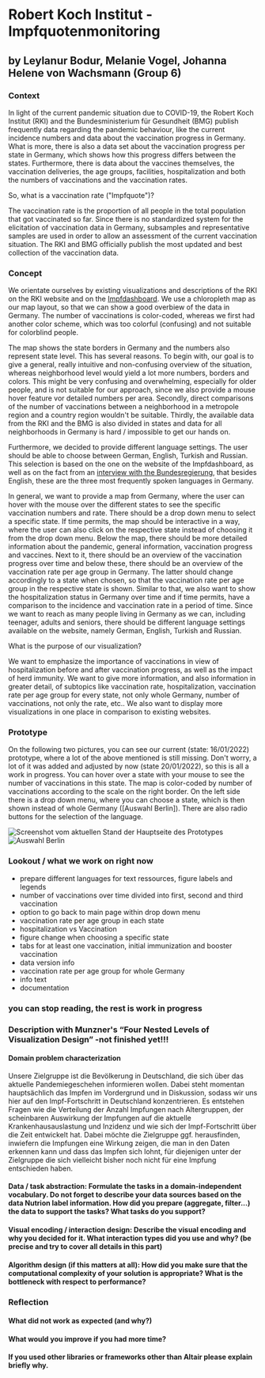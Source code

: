 # Robert Koch Institut - Impfquotenmonitoring
## by Leylanur Bodur, Melanie Vogel, Johanna Helene von Wachsmann (Group 6)

### Context
In light of the current pandemic situation due to COVID-19, the Robert Koch Institut (RKI) and the Bundesministerium für Gesundheit (BMG) publish frequently data regarding the pandemic behaviour, like the current incidence numbers and data about the vaccination progress in Germany. What is more, there is also a data set about the vaccination progress per state in Germany, which shows how this progress differs between the states. Furthermore, there is data about the vaccines themselves, the vaccination deliveries, the age groups, facilities, hospitalization and both the numbers of vaccinations and the vaccination rates. 

So, what is a vaccination rate ("Impfquote")? 

The vaccination rate is the proportion of all people in the total population that got vaccinated so far. Since there is no standardized system for the elicitation of vaccination data in Germany, subsamples and representative samples are used in order to allow an assessment of the current vaccination situation. The RKI and BMG officially publish the most updated  and best collection of the vaccination data. 

### Concept
We orientate ourselves by existing visualizations and descriptions of the RKI on the RKI website and on the [Impfdashboard](https://impfdashboard.de/daten). We use a chloropleth map as our map layout, so that we can show a good overbiew of the data in Germany. The number of vaccinations is color-coded, whereas we first had another color scheme, which was too colorful (confusing) and not suitable for colorblind people. 

The map shows the state borders in Germany and the numbers also represent state level. This has several reasons. To begin with, our goal is to give a general, really intuitive and non-confusing overview of the situation, whereas neighborhood level would yield a lot more numbers, borders and colors. This might be very confusing and overwhelming, especially for older people, and is not suitable for our approach, since we also provide a mouse hover feature vor detailed numbers per area. Secondly, direct comparisons of the number of vaccinations between a neighborhood in a metropole region and a country region wouldn't be suitable. Thirdly, the available data from the RKI and the BMG is also divided in states and data for all neighborhoods in Germany is hard / impossible to get our hands on. 

Furthermore, we decided to provide different language settings. The user should be able to choose between German, English, Turkish and Russian. This selection is based on the one on the website of the Impfdashboard, as well as on the fact from an [interview with the Bundesregierung](https://www.bundesregierung.de/breg-de/suche/interview-muttersprache-1721084#:~:text=Zu%20den%20meistgesprochenen%20Sprachen%20in%20Deutschland%20z%C3%A4hlen%2C%20neben%20nat%C3%BCrlich%20dem%20Deutschen%2C%20Russisch%20mit%20bis%20zu%20drei%20Millionen%20Muttersprachlern%2C%20T%C3%BCrkisch%20mit%20mehr%20als%20zwei%20Millionen%20Muttersprachlern), that besides English, these are the three most frequently spoken languages in Germany. 

In general, we want to provide a map from Germany, where the user can hover with the mouse over the different states to see the specific vaccination numbers and rate. There should be a drop down menu to select a specific state. If time permits, the map should be interactive in a way, where the user can also click on the respective state instead of choosing it from the drop down menu. Below the map, there should be more detailed information about the pandemic, general information, vaccination progress and vaccines. Next to it, there should be an overview of the vaccination progress over time and below these, there should be an overview of the vaccination rate per age group in Germany. The latter should change accordingly to a state when chosen, so that the vaccination rate per age group in the respective state is shown. Similar to that, we also want to show the hospitalization status in Germany over time and if time permits, have a comparison to the incidence and vaccination rate in a period of time. Since we want to reach as many people living in Germany as we can, including teenager, adults and seniors, there should be different language settings available on the website, namely German, English, Turkish and Russian. 

What is the purpose of our visualization? 

We want to emphasize the importance of vaccinations in view of hospitalization before and after vaccination progress, as well as the impact of herd immunity. We want to give more information, and also information in greater detail, of subtopics like vaccination rate, hospitalization, vaccination rate per age group for every state, not only whole Germany, number of vaccinations, not only the rate, etc.. We also want to display more visualizations in one place in comparison to existing websites.


### Prototype
On the following two pictures, you can see our current (state: 16/01/2022) prototype, where a lot of the above mentioned is still missing. Don't worry, a lot of it was added and adjusted by now (state 20/01/2022), so this is all a work in progress. You can hover over a state with your mouse to see the number of vaccinations in this state. The map is color-coded by number of vaccinations according to the scale on the right border. On the left side there is a drop down menu, where you can choose a state, which is then shown instead of whole Germany ([Auswahl Berlin]). There are also radio buttons for the selection of the language. 

![Screenshot vom aktuellen Stand der Hauptseite des Prototypes](../prototype_germany.jpg)
![Auswahl Berlin](../prototype_germany.jpg)

### Lookout /  what we work on right now
- prepare different languages for text ressources, figure labels and legends
- number of vaccinations over time divided into first, second and third vaccination
- option to go back to main page within drop down menu
- vaccination rate per age group in each state
- hospitalization vs Vaccination
- figure change when choosing a specific state
- tabs for at least one vaccination, initial immunization and booster vaccination
- data version info
- vaccination rate per age group for whole Germany
- info text
- documentation




### you can stop reading, the rest is work in progress

### Description with Munzner's “Four Nested Levels of Visualization Design” -not finished yet!!!
#### Domain problem characterization
Unsere Zielgruppe ist die Bevölkerung in Deutschland, die sich über das aktuelle Pandemiegeschehen informieren wollen. Dabei steht momentan hauptsächlich das Impfen im Vordergrund und in Diskussion, sodass wir uns hier auf den Impf-Fortschritt in Deutschland konzentrieren. Es entstehen Fragen wie die Verteilung der Anzahl Impfungen nach Altergruppen, der scheinbaren Auswirkung der Impfungen auf die aktuelle Krankenhausauslastung und Inzidenz und wie sich der Impf-Fortschritt über die Zeit entwickelt hat. Dabei möchte die Zielgruppe ggf. herausfinden, inwiefern die Impfungen eine Wirkung zeigen, die man in den Daten erkennen kann und dass das Impfen sich lohnt, für diejenigen unter der Zielgruppe die sich vielleicht bisher noch nicht für eine Impfung entschieden haben. 

#### Data / task abstraction: Formulate the tasks in a domain-independent vocabulary. Do not forget to describe your data sources based on the data Nutrion label information. How did you prepare (aggregate, filter...) the data to support the tasks? What tasks do you support?


#### Visual encoding / interaction design: Describe the visual encoding and why you decided for it. What interaction types did you use and why? (be precise and try to cover all details in this part)

#### Algorithm design (if this matters at all): How did you make sure that the computational complexity of your solution is appropriate? What is the bottleneck with respect to performance?


### Reflection
#### What did not work as expected (and why?)
#### What would you improve if you had more time?
#### If you used other libraries or frameworks other than Altair please explain briefly why.
